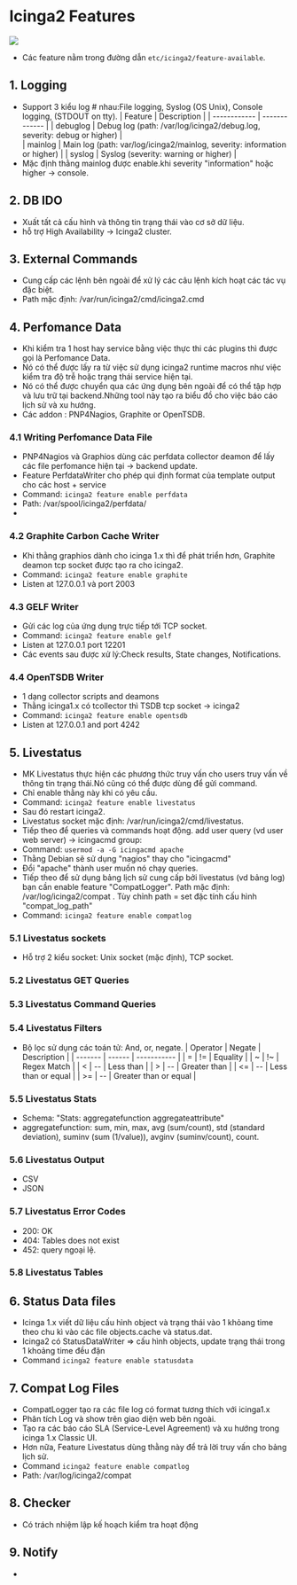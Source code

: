 # Icinga2 Features
<img src="http://image.prntscr.com/image/f9a170537a8848cd831174eeaa83d1fd.png" >

- Các feature nằm trong đường dẫn `etc/icinga2/feature-available`.

## 1. Logging
- Support 3 kiểu log # nhau:File logging, Syslog  (OS Unix), Console logging, (STDOUT on tty).
|	Feature		|	Description |
| ------------  | ------------- |
|	debuglog	| 	Debug log (path: /var/log/icinga2/debug.log, severity: debug or higher) |	
|	mainlog		|	Main log (path: var/log/icinga2/mainlog, severity: information or higher) |
|	syslog		|	Syslog (severity: warning or higher) |
- Mặc định thằng mainlog được enable.khi severity "information" hoặc higher -> console.

## 2. DB IDO
- Xuất tất cả cấu hình và thông tin trạng thái vào cơ sở dữ liệu.
- hỗ trợ High Availability -> Icinga2 cluster.

## 3. External Commands
- Cung cấp các lệnh bên ngoài để xử lý các câu lệnh kích hoạt các tác vụ đặc biệt.
- Path mặc định: /var/run/icinga2/cmd/icinga2.cmd

## 4. Perfomance Data
- Khi kiểm tra 1 host hay service bằng việc thực thi các plugins thì được gọi là Perfomance Data.
- Nó có thể được lấy ra từ việc sử dụng icinga2 runtime macros như việc kiểm tra độ trễ hoặc trạng thái service hiện tại.
- Nó có thể được chuyển qua các ứng dụng bên ngoài để có thể tập hợp và lưu trữ tại backend.Những tool này tạo ra biểu đồ cho việc báo cáo lịch sử và xu hướng.
- Các addon : PNP4Nagios, Graphite or OpenTSDB.

### 4.1 Writing Perfomance Data File
- PNP4Nagios và Graphios dùng các perfdata collector deamon để lấy các file perfomance hiện tại -> backend update.
- Feature PerfdataWriter cho phép qui định format của template output cho các host + service
- Command:	`icinga2 feature enable perfdata`
- Path: /var/spool/icinga2/perfdata/
- 

### 4.2 Graphite Carbon Cache Writer
- Khi thằng graphios dành cho icinga 1.x thì để phát triển hơn, Graphite deamon tcp socket được tạo ra cho icinga2.
- Command:	`icinga2 feature enable graphite`
- Listen at 127.0.0.1 và port 2003

### 4.3 GELF Writer
- Gửi các log của ứng dụng trực tiếp tới TCP socket.
- Command:	`icinga2 feature enable gelf`
- Listen at 127.0.0.1 port 12201
- Các events sau được xử lý:Check results, State changes, Notifications.
	
### 4.4 OpenTSDB Writer
- 1 dạng collector scripts and deamons
- Thằng icinga1.x có tcollector thì TSDB tcp socket -> icinga2
- Command:	`icinga2 feature enable opentsdb`
- Listen at 127.0.0.1 and port 4242

## 5. Livestatus
- MK Livestatus thực hiện các phương thức truy vấn cho users truy vấn về thông tin trạng thái.Nó cũng có thể được dùng để gửi command.
- Chỉ enable thằng này khi có yêu cầu.
- Command:	`icinga2 feature enable livestatus`
- Sau đó restart icinga2.
- Livestatus socket mặc định: /var/run/icinga2/cmd/livestatus.
- Tiếp theo để queries và commands hoạt động. add user query (vd user web server) -> icingacmd group:
- Command:	`usermod -a -G icingacmd apache`
- Thằng Debian sẽ sử dụng "nagios" thay cho "icingacmd"
- Đổi "apache" thành user muốn nó chạy queries.
- Tiếp theo để sử dụng bảng lịch sử cung cấp bởi livestatus (vd bảng log) bạn cần enable feature "CompatLogger". Path mặc định: /var/log/icinga2/compat . Tùy chỉnh path = set đặc tính cấu hình "compat_log_path"
- Command:	`icinga2 feature enable compatlog`
	
### 5.1 Livestatus sockets
- Hỗ trợ 2 kiểu socket: Unix socket (mặc định), TCP socket.

### 5.2 Livestatus GET Queries

### 5.3 Livestatus Command Queries

### 5.4 Livestatus Filters
- Bộ lọc sử dụng các toán tử: And, or, negate.
| Operator | Negate | Description |
| -------  | ------ | ----------- |
| =	| != | Equality |
| ~ | !~ | Regex Match |
| < | -- | 	Less than |
| > | -- | 	Greater than |
| <= | -- | Less than or equal |
| >= | -- | Greater than or equal |


### 5.5 Livestatus Stats
- Schema: "Stats: aggregatefunction aggregateattribute"
- aggregatefunction: sum, min, max, avg (sum/count), std (standard deviation), suminv (sum (1/value)), avginv (suminv/count), count.

### 5.6 Livestatus Output
- CSV 
- JSON

### 5.7 Livestatus Error Codes
- 200: OK
- 404: Tables does not exist
- 452: query ngoại lệ.

### 5.8 Livestatus Tables

## 6. Status Data files
- Icinga 1.x  viết dữ liệu cấu hình object và trạng thái vào 1 khỏang time theo chu kì vào các file objects.cache và status.dat.
- Icinga2 có StatusDataWriter => cấu hình objects, update trạng thái trong 1 khoảng time đều đặn
- Command	`icinga2 feature enable statusdata`
	
## 7. Compat Log Files
- CompatLogger tạo ra các file log có format tương thích với icinga1.x
- Phân tích Log và show trên giao diện web bên ngoài.
- Tạo ra các báo cáo SLA (Service-Level Agreement) và xu hướng trong icinga 1.x Classic UI.
- Hơn nữa, Feature Livestatus dùng thằng này để trả lời truy vấn cho bảng lịch sử.
- Command	`icinga2 feature enable compatlog`
- Path: /var/log/icinga2/compat	

## 8. Checker
- Có trách nhiệm lập kế hoạch kiểm tra hoạt động

## 9. Notify
- 

	
